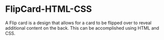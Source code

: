 # FlipCard-HTML-CSS
A Flip card is a design that allows for a card to be flipped over to reveal additional content on the back. This can be accomplished using HTML and CSS.
